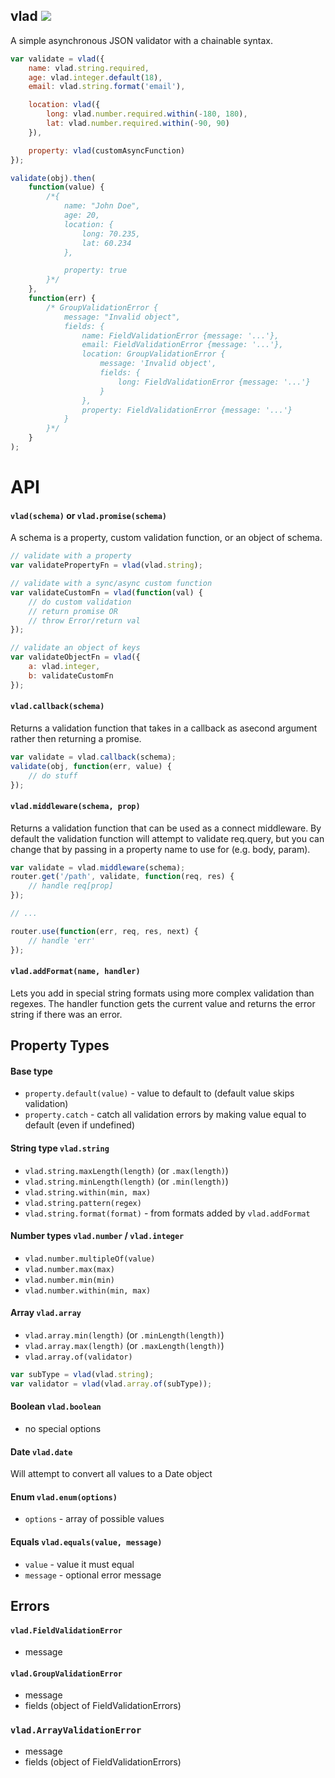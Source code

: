 vlad ![](https://travis-ci.org/nickclaw/vlad.svg)
------------------
A simple asynchronous JSON validator with a chainable syntax.

```javascript
var validate = vlad({
    name: vlad.string.required,
    age: vlad.integer.default(18),
    email: vlad.string.format('email'),

    location: vlad({
        long: vlad.number.required.within(-180, 180),
        lat: vlad.number.required.within(-90, 90)
    }),

    property: vlad(customAsyncFunction)
});

validate(obj).then(
    function(value) {
        /*{
            name: "John Doe",
            age: 20,
            location: {
                long: 70.235,
                lat: 60.234
            },

            property: true
        }*/
    },
    function(err) {
        /* GroupValidationError {
            message: "Invalid object",
            fields: {
                name: FieldValidationError {message: '...'},
                email: FieldValidationError {message: '...'},
                location: GroupValidationError {
                    message: 'Invalid object',
                    fields: {
                        long: FieldValidationError {message: '...'}
                    }
                },
                property: FieldValidationError {message: '...'}
            }
        }*/
    }
);
```

# API

#### `vlad(schema)` or `vlad.promise(schema)`
A schema is a property, custom validation function, or an object of schema.

```javascript
// validate with a property
var validatePropertyFn = vlad(vlad.string);

// validate with a sync/async custom function
var validateCustomFn = vlad(function(val) {
    // do custom validation
    // return promise OR
    // throw Error/return val
});

// validate an object of keys
var validateObjectFn = vlad({
    a: vlad.integer,
    b: validateCustomFn
});
```

#### `vlad.callback(schema)`
Returns a validation function that takes in a callback as asecond argument rather
then returning a promise.

```javascript
var validate = vlad.callback(schema);
validate(obj, function(err, value) {
    // do stuff
});
```

#### `vlad.middleware(schema, prop)`
Returns a validation function that can be used as a connect middleware.
By default the validation function will attempt to validate req.query,
but you can change that by passing in a property name to use for (e.g. body, param).

```javascript
var validate = vlad.middleware(schema);
router.get('/path', validate, function(req, res) {
    // handle req[prop]
});

// ...

router.use(function(err, req, res, next) {
    // handle 'err'
});
```

#### `vlad.addFormat(name, handler)`
Lets you add in special string formats using more complex validation than regexes. The handler function gets the current value and returns the error string if there was an error.

## Property Types

#### Base type
* `property.default(value)` - value to default to (default value skips validation)
* `property.catch` - catch all validation errors by making value equal to default (even if undefined)

#### String type `vlad.string`
 * `vlad.string.maxLength(length)` (or `.max(length)`)
 * `vlad.string.minLength(length)` (or `.min(length)`)
 * `vlad.string.within(min, max)`
 * `vlad.string.pattern(regex)`
 * `vlad.string.format(format)` - from formats added by `vlad.addFormat`

#### Number types `vlad.number` / `vlad.integer`
 * `vlad.number.multipleOf(value)`
 * `vlad.number.max(max)`
 * `vlad.number.min(min)`
 * `vlad.number.within(min, max)`

#### Array `vlad.array`
 * `vlad.array.min(length)` (or `.minLength(length)`)
 * `vlad.array.max(length)` (or `.maxLength(length)`)
 * `vlad.array.of(validator)`
 ```javascript
 var subType = vlad(vlad.string);
 var validator = vlad(vlad.array.of(subType));
 ```

#### Boolean `vlad.boolean`
 * no special options

#### Date `vlad.date`
Will attempt to convert all values to a Date object

#### Enum `vlad.enum(options)`
 * `options` - array of possible values

#### Equals `vlad.equals(value, message)`
 * `value` - value it must equal
 * `message` - optional error message

## Errors

#### `vlad.FieldValidationError`
 * message

#### `vlad.GroupValidationError`
 * message
 * fields (object of FieldValidationErrors)

### `vlad.ArrayValidationError`
 * message
 * fields (object of FieldValidationErrors)
